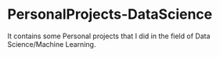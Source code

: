 # PersonalProjects-DataScience
It contains some Personal projects that I did in the field of Data Science/Machine Learning.
